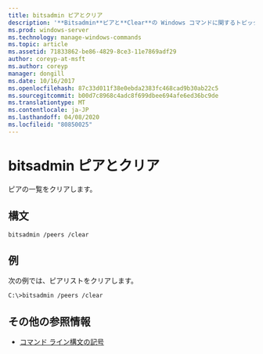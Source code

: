 ```yaml
---
title: bitsadmin ピアとクリア
description: '**Bitsadmin**ピアと**Clear**の Windows コマンドに関するトピックでは、ピアリストをクリアします。'
ms.prod: windows-server
ms.technology: manage-windows-commands
ms.topic: article
ms.assetid: 71833862-be86-4829-8ce3-11e7869adf29
author: coreyp-at-msft
ms.author: coreyp
manager: dongill
ms.date: 10/16/2017
ms.openlocfilehash: 87c33d011f38e0ebda2383fc468cad9b30ab22c5
ms.sourcegitcommit: b00d7c8968c4adc8f699dbee694afe6ed36bc9de
ms.translationtype: MT
ms.contentlocale: ja-JP
ms.lasthandoff: 04/08/2020
ms.locfileid: "80850025"
---
```

# <a name="bitsadmin-peers-and-clear"></a>bitsadmin ピアとクリア

ピアの一覧をクリアします。

## <a name="syntax"></a>構文

```
bitsadmin /peers /clear
```

## <a name="examples"></a><a name=BKMK_examples></a>例

次の例では、ピアリストをクリアします。

```
C:\>bitsadmin /peers /clear
```

## <a name="additional-references"></a>その他の参照情報

- [コマンド ライン構文の記号](command-line-syntax-key.md)